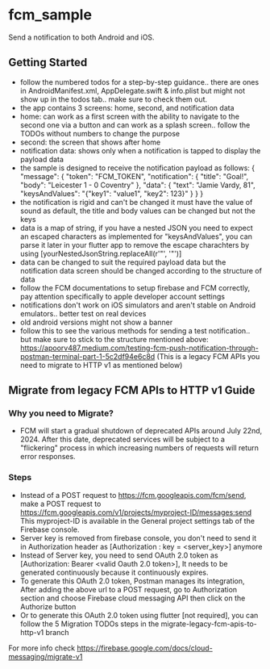 # fcm_sample

Send a notification to both Android and iOS.

## Getting Started

* follow the numbered todos for a step-by-step guidance.. there are ones in AndroidManifest.xml, AppDelegate.swift & info.plist but might not show up in the todos tab.. make sure to check them out.
* the app contains 3 screens: home, second, and notification data
* home: can work as a first screen with the ability to navigate to the second one via a button and can work as a splash screen.. follow the TODOs without numbers to change the purpose
* second: the screen that shows after home
* notification data: shows only when a notification is tapped to display the payload data
* the sample is designed to receive the notification payload as follows:
{
  "message": {
    "token": "FCM_TOKEN",
    "notification": {
      "title": "Goal!",
      "body": "Leicester 1 - 0 Coventry"
    },
    "data": {
      "text": "Jamie Vardy, 81",
      "keysAndValues": "{\"key1\": \"value1\", \"key2\": 123}"
    }
  }
}
* the notification is rigid and can't be changed it must have the value of sound as default, the title and body values can be changed but not the keys
* data is a map of string, if you have a nested JSON  you need to expect an escaped characters as implemented for "keysAndValues", you can parse it later in your flutter app to remove the escape charachters by using [yourNestedJsonString.replaceAll(r'\"', '"')]
* data can be changed to suit the required payload data but the notification data screen should be changed according to the structure of data
* follow the FCM documentations to setup firebase and FCM correctly, pay attention specifically to apple developer account settings
* notifications don't work on iOS simulators and aren't stable on Android emulators.. better test on real devices
* old android versions might not show a banner
* follow this to see the various methods for sending a test notification.. but make sure to stick to the structure mentioned above: https://apoorv487.medium.com/testing-fcm-push-notification-through-postman-terminal-part-1-5c2df94e6c8d (This is a legacy FCM APIs you need to migrate to HTTP v1 as mentioned below)


## Migrate from legacy FCM APIs to HTTP v1 Guide

### Why you need to Migrate?
* FCM will start a gradual shutdown of deprecated APIs around July 22nd, 2024. After this date, deprecated services will be subject to a "flickering" process in which increasing numbers of requests will return error responses.

### Steps
* Instead of a POST request to https://fcm.googleapis.com/fcm/send, make a POST request to https://fcm.googleapis.com/v1/projects/myproject-ID/messages:send This myproject-ID is available in the General project settings tab of the Firebase console.
* Server key is removed from firebase console, you don't need to send it in Authorization header as [Authorization : key = <server_key>] anymore
* Instead of Server key, you need to send OAuth 2.0 token as [Authorization: Bearer <valid Oauth 2.0 token>], It needs to be generated continuously because it continuously expires.
* To generate this OAuth 2.0 token, Postman manages its integration, After adding the above url to a POST request, go to Authorization section and choose Firebase cloud messaging API then click on the Authorize button
* Or to generate this OAuth 2.0 token using flutter [not required], you can follow the 5 Migration TODOs steps in the migrate-legacy-fcm-apis-to-http-v1 branch

For more info check https://firebase.google.com/docs/cloud-messaging/migrate-v1

